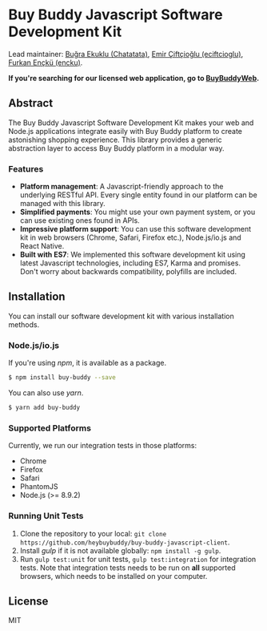 # Buy Buddy Javascript Software Development Kit

Lead maintainer: [Buğra Ekuklu (Chatatata)](https://github.com/Chatatata), [Emir Çiftçioğlu (eciftcioglu)](https://github.com/eciftcioglu), [Furkan Ençkü (encku)](https://github.com/encku).

**If you're searching for our licensed web application, go to [BuyBuddyWeb](https://github.com/heybuybuddy/BuyBuddyWeb).**

## Abstract
The Buy Buddy Javascript Software Development Kit makes your web and Node.js applications integrate easily with Buy Buddy platform to create astonishing shopping experience.
This library provides a generic abstraction layer to access Buy Buddy platform in a modular way.

### Features
- **Platform management**: A Javascript-friendly approach to the underlying RESTful API. Every single entity found in our platform can be managed with this library.
- **Simplified payments**: You might use your own payment system, or you can use existing ones found in APIs.
- **Impressive platform support**: You can use this software development kit in web browsers (Chrome, Safari, Firefox etc.), Node.js/io.js and React Native.
- **Built with ES7**: We implemented this software development kit using latest Javascript technologies, including ES7, Karma and promises. Don't worry about backwards compatibility, polyfills are included.

## Installation
You can install our software development kit with various installation methods.

### Node.js/io.js

If you're using *npm*, it is available as a package.

```bash
$ npm install buy-buddy --save
```

You can also use *yarn*.

```bash
$ yarn add buy-buddy
```

### Supported Platforms
Currently, we run our integration tests in those platforms:
- Chrome
- Firefox
- Safari
- PhantomJS
- Node.js (>= 8.9.2)

### Running Unit Tests
1. Clone the repository to your local: `git clone https://github.com/heybuybuddy/buy-buddy-javascript-client`.
2. Install *gulp* if it is not available globally: `npm install -g gulp`.
3. Run `gulp test:unit` for unit tests, `gulp test:integration` for integration tests. Note that integration tests needs to be run on **all** supported browsers, which needs to be installed on your computer.

## License
MIT
